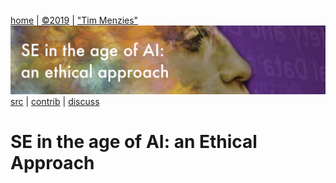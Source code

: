 
<a name=top></a>
[home](https://github.com/knead/code/blob/master/docs/about-book.md#top) |
[&copy;2019](https://github.com/timm/lisp/blob/master/LICENSE.md) |
["Tim Menzies"](http://menzies.us)
<img width=1 height=25 src="https://github.com/timm/lisp/blob/master/etc/img/FFFFFF.png">
<a href="https://github.com/knead/code/blob/master/docs/LICENSE.md#top">
<img width=900 src="https://raw.githubusercontent.com/knead/code/master/docs/img/banner.png" ></a><br>
[src](http://github.com/knead/code/src) |
[contrib](https://github.com/timm/lisp/blob/master/CONTRIBUTING.md) |
[discuss](https://github.com/knead/code/issues)

# SE in the age of AI: an Ethical Approach



